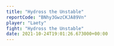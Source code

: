 ```yaml
---
title: "Hydross the Unstable"
reportCode: "BNhy3GwzCKJA89Vn"
player: "Laety"
fight: "Hydross the Unstable"
date: 2021-10-24T19:01:26.673000+00:00
---
```

